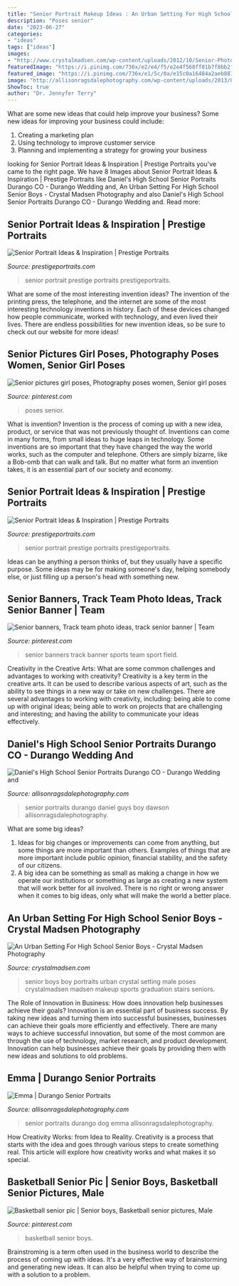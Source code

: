 ```yaml
---
title: "Senior Portrait Makeup Ideas : An Urban Setting For High School Senior Boys"
description: "Poses senior"
date: "2023-06-27"
categories:
- "ideas"
tags: ["ideas"]
images:
- "http://www.crystalmadsen.com/wp-content/uploads/2012/10/Senior-Photo-Ideas-for-boys_006-682x1024.jpg"
featuredImage: "https://i.pinimg.com/736x/e2/e4/f5/e2e4f568ff81b7f8bb2f5b1f1268e593.jpg"
featured_image: "https://i.pinimg.com/736x/e1/5c/0a/e15c0a16484a2aeb881140af3f666a51.jpg"
image: "http://allisonragsdalephotography.com/wp-content/uploads/2013/07/allisonragsdalephotography-9948.jpg"
ShowToc: true
author: "Dr. Jennyfer Terry"
---
```



What are some new ideas that could help improve your business?
Some new ideas for improving your business could include: 
1. Creating a marketing plan 
2. Using technology to improve customer service 
3. Planning and implementing a strategy for growing your business 

	

		
looking for Senior Portrait Ideas &amp; Inspiration | Prestige Portraits you've came to the right page. We have 8 Images about Senior Portrait Ideas &amp; Inspiration | Prestige Portraits like Daniel&#039;s High School Senior Portraits Durango CO - Durango Wedding and, An Urban Setting For High School Senior Boys - Crystal Madsen Photography and also Daniel&#039;s High School Senior Portraits Durango CO - Durango Wedding and. Read more:
		
    
## Senior Portrait Ideas &amp; Inspiration | Prestige Portraits

<img loading=lazy src="https://prestigeportraits.com/wp-content/themes/prestige/assets/build/images/galleries/gallery-1/gallery-image-5.jpg" onerror="this.onerror=null;this.src='https://tse1.mm.bing.net/th?id=OIP.uShWrWgxzbKi0yBhf4wQKAHaLG&amp;pid=15.1';" alt="Senior Portrait Ideas &amp; Inspiration | Prestige Portraits">

_Source: prestigeportraits.com_

>senior portrait prestige portraits prestigeportraits. 

	

What are some of the most interesting invention ideas?
The invention of the printing press, the telephone, and the internet are some of the most interesting technology inventions in history. Each of these devices changed how people communicate, worked with technology, and even lived their lives. There are endless possibilities for new invention ideas, so be sure to check out our website for more ideas!

    
## Senior Pictures Girl Poses, Photography Poses Women, Senior Girl Poses

<img loading=lazy src="https://i.pinimg.com/736x/e2/e4/f5/e2e4f568ff81b7f8bb2f5b1f1268e593.jpg" onerror="this.onerror=null;this.src='https://tse3.mm.bing.net/th?id=OIP.8UCwbzUPx8ew6JlxMKMO3AHaLC&amp;pid=15.1';" alt="Senior pictures girl poses, Photography poses women, Senior girl poses">

_Source: pinterest.com_

>poses senior. 

	

What is invention?
Invention is the process of coming up with a new idea, product, or service that was not previously thought of. Inventions can come in many forms, from small ideas to huge leaps in technology. Some inventions are so important that they have changed the way the world works, such as the computer and telephone. Others are simply bizarre, like a Bob-omb that can walk and talk. But no matter what form an invention takes, it is an essential part of our society and economy.

    
## Senior Portrait Ideas &amp; Inspiration | Prestige Portraits

<img loading=lazy src="https://prestigeportraits.com/wp-content/themes/prestige/assets/build/images/galleries/gallery-2/gallery-image-2.jpg" onerror="this.onerror=null;this.src='https://tse2.mm.bing.net/th?id=OIP.AygojCx0H1QuSS9ohnLdsQHaLG&amp;pid=15.1';" alt="Senior Portrait Ideas &amp; Inspiration | Prestige Portraits">

_Source: prestigeportraits.com_

>senior portrait prestige portraits prestigeportraits. 

	

Ideas can be anything a person thinks of, but they usually have a specific purpose. Some ideas may be for making someone's day, helping somebody else, or just filling up a person's head with something new.

    
## Senior Banners, Track Team Photo Ideas, Track Senior Banner | Team

<img loading=lazy src="https://i.pinimg.com/736x/e1/5c/0a/e15c0a16484a2aeb881140af3f666a51.jpg" onerror="this.onerror=null;this.src='https://tse3.mm.bing.net/th?id=OIP._zr-dTBAFJM128W9bOS8UQHaJ3&amp;pid=15.1';" alt="Senior banners, Track team photo ideas, track senior banner | Team">

_Source: pinterest.com_

>senior banners track banner sports team sport field. 

	

Creativity in the Creative Arts: What are some common challenges and advantages to working with creativity?
Creativity is a key term in the creative arts. It can be used to describe various aspects of art, such as the ability to see things in a new way or take on new challenges. There are several advantages to working with creativity, including: being able to come up with original ideas; being able to work on projects that are challenging and interesting; and having the ability to communicate your ideas effectively.

    
## Daniel&#039;s High School Senior Portraits Durango CO - Durango Wedding And

<img loading=lazy src="https://allisonragsdalephotography.com/wp-content/uploads/2014/12/DSC5309.jpg" onerror="this.onerror=null;this.src='https://tse4.mm.bing.net/th?id=OIP.IVuEEQ1KTgzssfLC9Mls5QHaLI&amp;pid=15.1';" alt="Daniel&#039;s High School Senior Portraits Durango CO - Durango Wedding and">

_Source: allisonragsdalephotography.com_

>senior portraits durango daniel guys boy dawson allisonragsdalephotography. 

	

What are some big ideas?
1. Ideas for big changes or improvements can come from anything, but some things are more important than others. Examples of things that are more important include public opinion, financial stability, and the safety of our citizens.
2. A big idea can be something as small as making a change in how we operate our institutions or something as large as creating a new system that will work better for all involved. There is no right or wrong answer when it comes to big ideas, only what will make the world a better place.

    
## An Urban Setting For High School Senior Boys - Crystal Madsen Photography

<img loading=lazy src="http://www.crystalmadsen.com/wp-content/uploads/2012/10/Senior-Photo-Ideas-for-boys_006-682x1024.jpg" onerror="this.onerror=null;this.src='https://tse2.mm.bing.net/th?id=OIP.k3Zyi8BaCF5cTHXklCodzwHaLH&amp;pid=15.1';" alt="An Urban Setting For High School Senior Boys - Crystal Madsen Photography">

_Source: crystalmadsen.com_

>senior boys boy portraits urban crystal setting male poses crystalmadsen madsen makeup sports graduation stairs seniors. 

	

The Role of Innovation in Business: How does innovation help businesses achieve their goals?
Innovation is an essential part of business success. By taking new ideas and turning them into successful businesses, businesses can achieve their goals more efficiently and effectively. There are many ways to achieve successful innovation, but some of the most common are through the use of technology, market research, and product development. Innovation can help businesses achieve their goals by providing them with new ideas and solutions to old problems.

    
## Emma | Durango Senior Portraits

<img loading=lazy src="http://allisonragsdalephotography.com/wp-content/uploads/2013/07/allisonragsdalephotography-9948.jpg" onerror="this.onerror=null;this.src='https://tse1.mm.bing.net/th?id=OIP.0ahQn7wURTzdiu-93Pa7EgHaE7&amp;pid=15.1';" alt="Emma | Durango Senior Portraits">

_Source: allisonragsdalephotography.com_

>senior portraits durango dog emma allisonragsdalephotography. 

	

How Creativity Works: from Idea to Reality.
Creativity is a process that starts with the idea and goes through various steps to create something real. This article will explore how creativity works and what makes it so special.

    
## Basketball Senior Pic | Senior Boys, Basketball Senior Pictures, Male

<img loading=lazy src="https://i.pinimg.com/736x/15/7a/b5/157ab5fe42f2c00b1e06f68289489e2a--basketball-senior-pics-picture-ideas.jpg" onerror="this.onerror=null;this.src='https://tse2.mm.bing.net/th?id=OIP.OIJh29anbbQEnvGFpe8C4AHaLH&amp;pid=15.1';" alt="Basketball senior pic | Senior boys, Basketball senior pictures, Male">

_Source: pinterest.com_

>basketball senior boys. 

	

Brainstroming is a term often used in the business world to describe the process of coming up with ideas. It's a very effective way of brainstorming and generating new ideas. It can also be helpful when trying to come up with a solution to a problem.

